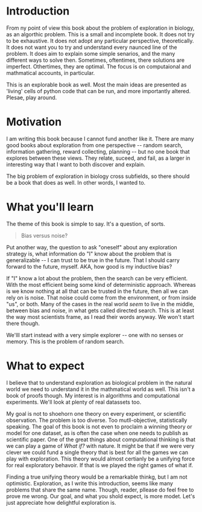 # Introduction

From ny point of view this book about the problem of exploration in biology, as an algorthic problem. This is a small and incomplete book. It does not try to be exhaustive. It does not adopt any particular perspective, theoretically. It does not want you to try and understand every naunced line of the problem. It does aim to explain some simple senarios, and the many different ways to solve then. Sometimes, oftentimes, there solutions are imperfect. Othertimes, they are optimal. The focus is on computaional and mathmatical accounts, in particular. 

This is an explorable book as well. Most the main ideas are presented as 'living' cells of python code that can be run, and more importantly altered. Plesae, play around. 

# Motivation

I am writing this book because I cannot fund another like it. There are many good books about exploration from one perspective -- random search, information gathering, reward collecting, planning -- but no one book that explores between these views. They relate, suceed, and fail, as a larger in interesting way that I want to both discover and explain.

The big problem of exploration in biology cross subfields, so there should be a book that does as well. In other words, I wanted to.

# What you'll learn

The theme of this book is simple to say. It's a question, of sorts.

> Bias versus noise?

Put another way, the question to ask "oneself" about any exploration strategy is, what information do "I" know about the problem that is generalizable -- I can trust to be true in the future. That I should carry forward to the future, myself. AKA, how good is my inductive bias?

If "I" know a lot about the problem, then the search can be very efficient. With the most efficient being some kind of deterministic approach. Whereas is we know nothing at all that can be trusted in the future, then all we can rely on is noise. That noise could come from the environment, or from inside "us", or both. Many of the cases in the real world  _seem_  to live in the middle, between bias and noise, in what gets called directed search. This is at least the way most scientists frame, as I read their words anyway. We won't start there though. 

We'lll start instead with a very simple explorer -- one with no senses or memory. This is the problem of random search.

# What to expect

I believe that to understand exploration as biological problem in the natural world we need to understand it in the mathmatical world as well. This isn't a book of proofs though. My interest is in algorithms and computational experiments. We'll look at plenty of real datassets too.

My goal is not to shoehorn one theory on every experiment, or scientific observation. The problem is too diverse. Too mutll-objective, statistically speaking. The goal of this book is not even to proclaim a winning theory or model for one dataset, as is often the case when one needs to publish as scientific paper. One of the great things about computational thinking is that we can play a game of _What if?_ with nature. It might be that if we were very clever we could fund a single theory that is best for all the games we can play with exploration. This theory would almost certianly be a unifying force for real exploratory behavoir. If that is we played the right games of what if.

Finding a true unifying theory would be a remarkable thinkg, but I am not optimistic. Exploration, as I write this introduction, seems like many problems that share the same name. Though, reader, pllease do feel free to prove me wrong. Our goal, and what you shold expect, is more modet. Let's just appreciate how delightful exploration is.